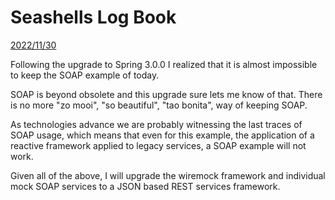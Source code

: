 # Seashells Log Book

<ins>2022/11/30</ins>

Following the upgrade to Spring 3.0.0 I realized that it is almost impossible to keep the SOAP example of today.

SOAP is beyond obsolete and this upgrade sure lets me know of that. There is no more "zo mooi", "so beautiful", "tao
bonita", way of keeping SOAP.

As technologies advance we are probably witnessing the last traces of SOAP usage, which means that even for this
example, the application of a reactive framework applied to legacy services, a SOAP example will not work.

Given all of the above, I will upgrade the wiremock framework and individual mock SOAP services to a JSON based REST
services framework.